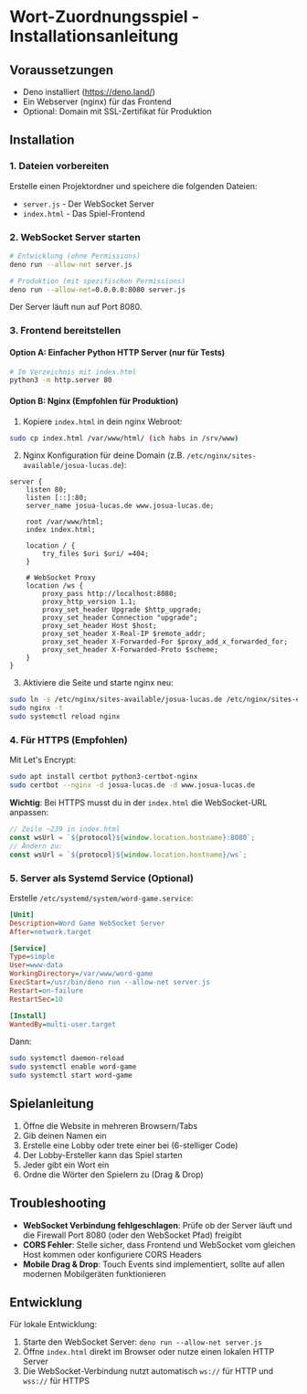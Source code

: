 # Wort-Zuordnungsspiel - Installationsanleitung

## Voraussetzungen

- Deno installiert (https://deno.land/)
- Ein Webserver (nginx) für das Frontend
- Optional: Domain mit SSL-Zertifikat für Produktion

## Installation

### 1. Dateien vorbereiten

Erstelle einen Projektordner und speichere die folgenden Dateien:
- `server.js` - Der WebSocket Server
- `index.html` - Das Spiel-Frontend

### 2. WebSocket Server starten

```bash
# Entwicklung (ohne Permissions)
deno run --allow-net server.js

# Produktion (mit spezifischen Permissions)
deno run --allow-net=0.0.0.0:8080 server.js
```

Der Server läuft nun auf Port 8080.

### 3. Frontend bereitstellen

#### Option A: Einfacher Python HTTP Server (nur für Tests)
```bash
# Im Verzeichnis mit index.html
python3 -m http.server 80
```

#### Option B: Nginx (Empfohlen für Produktion)

1. Kopiere `index.html` in dein nginx Webroot:
```bash
sudo cp index.html /var/www/html/ (ich habs in /srv/www)
```

2. Nginx Konfiguration für deine Domain (z.B. `/etc/nginx/sites-available/josua-lucas.de`):

```nginx
server {
    listen 80;
    listen [::]:80;
    server_name josua-lucas.de www.josua-lucas.de;
    
    root /var/www/html;
    index index.html;
    
    location / {
        try_files $uri $uri/ =404;
    }
    
    # WebSocket Proxy
    location /ws {
        proxy_pass http://localhost:8080;
        proxy_http_version 1.1;
        proxy_set_header Upgrade $http_upgrade;
        proxy_set_header Connection "upgrade";
        proxy_set_header Host $host;
        proxy_set_header X-Real-IP $remote_addr;
        proxy_set_header X-Forwarded-For $proxy_add_x_forwarded_for;
        proxy_set_header X-Forwarded-Proto $scheme;
    }
}
```

3. Aktiviere die Seite und starte nginx neu:
```bash
sudo ln -s /etc/nginx/sites-available/josua-lucas.de /etc/nginx/sites-enabled/
sudo nginx -t
sudo systemctl reload nginx
```

### 4. Für HTTPS (Empfohlen)

Mit Let's Encrypt:
```bash
sudo apt install certbot python3-certbot-nginx
sudo certbot --nginx -d josua-lucas.de -d www.josua-lucas.de
```

**Wichtig**: Bei HTTPS musst du in der `index.html` die WebSocket-URL anpassen:

```javascript
// Zeile ~239 in index.html
const wsUrl = `${protocol}${window.location.hostname}:8080`;
// Ändern zu:
const wsUrl = `${protocol}${window.location.hostname}/ws`;
```

### 5. Server als Systemd Service (Optional)

Erstelle `/etc/systemd/system/word-game.service`:

```ini
[Unit]
Description=Word Game WebSocket Server
After=network.target

[Service]
Type=simple
User=www-data
WorkingDirectory=/var/www/word-game
ExecStart=/usr/bin/deno run --allow-net server.js
Restart=on-failure
RestartSec=10

[Install]
WantedBy=multi-user.target
```

Dann:
```bash
sudo systemctl daemon-reload
sudo systemctl enable word-game
sudo systemctl start word-game
```

## Spielanleitung

1. Öffne die Website in mehreren Browsern/Tabs
2. Gib deinen Namen ein
3. Erstelle eine Lobby oder trete einer bei (6-stelliger Code)
4. Der Lobby-Ersteller kann das Spiel starten
5. Jeder gibt ein Wort ein
6. Ordne die Wörter den Spielern zu (Drag & Drop)

## Troubleshooting

- **WebSocket Verbindung fehlgeschlagen**: Prüfe ob der Server läuft und die Firewall Port 8080 (oder den WebSocket Pfad) freigibt
- **CORS Fehler**: Stelle sicher, dass Frontend und WebSocket vom gleichen Host kommen oder konfiguriere CORS Headers
- **Mobile Drag & Drop**: Touch Events sind implementiert, sollte auf allen modernen Mobilgeräten funktionieren

## Entwicklung

Für lokale Entwicklung:
1. Starte den WebSocket Server: `deno run --allow-net server.js`
2. Öffne `index.html` direkt im Browser oder nutze einen lokalen HTTP Server
3. Die WebSocket-Verbindung nutzt automatisch `ws://` für HTTP und `wss://` für HTTPS